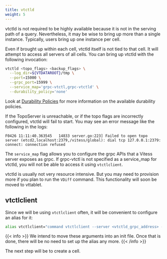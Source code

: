 ```yaml
---
title: vtctld
weight: 5
---
```


vtctld is not required to be highly available because it is not in the serving path of a query. Nevertheless, it may be wise to bring up more than a single instance. Typically, users bring up one instance per cell.

Even if brought up within each cell, vtctld itself is not tied to that cell. It will attempt to access all servers of all cells. You can bring up vtctld with the following invocation:

```sh
vtctld <topo_flags> <backup_flags> \
  --log_dir=${VTDATAROOT}/tmp \
  --port=15000 \
  --grpc_port=15999 \
  --service_map='grpc-vtctl,grpc-vtctld' \
  --durability_policy='none'
```

Look at [Durability Policies](../durability_policy) for more information on the available durability policies.

If the TopoServer is unreachable, or if the topo flags are incorrectly configured, vtctld will fail to start. You may see an error message like the following in the logs:

```text
F0426 11:11:40.363545   14833 server.go:223] Failed to open topo server (etcd2,localhost:2379,/vitess/global): dial tcp 127.0.0.1:2379: connect: connection refused
```

The `service_map` flag allows you to configure the grpc APIs that a Vitess server exposes as grpc. If grpc-vtctl is not specified as a service\_map for vtctld, you will not be able to access it using `vtctlclient`.

vtctld is usually not very resource intensive. But you may need to provision more if you plan to run the `VDiff` command. This functionality will soon be moved to vttablet.

## vtctlclient

Since we will be using `vtctlclient` often, it will be convenient to configure an alias for it:

```sh
alias vtctlclient="command vtctlclient --server <vtctld_grpc_address> --log_dir ${VTDATAROOT}/tmp --alsologtostderr"
```

{{< info >}}
We intend to move these arguments into an init file. Once that is done, there will be no need to set up the alias any more.
{{< /info >}}

The next step will be to create a cell.
